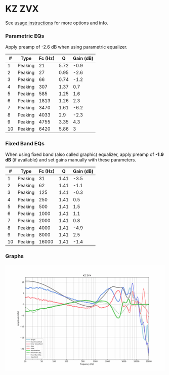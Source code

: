 # KZ ZVX
See [usage instructions](https://github.com/jaakkopasanen/AutoEq#usage) for more options and info.

### Parametric EQs
Apply preamp of -2.6 dB when using parametric equalizer.

|   # | Type    |   Fc (Hz) |    Q |   Gain (dB) |
|-----|---------|-----------|------|-------------|
|   1 | Peaking |        21 | 5.72 |        -0.9 |
|   2 | Peaking |        27 | 0.95 |        -2.6 |
|   3 | Peaking |        66 | 0.74 |        -1.2 |
|   4 | Peaking |       307 | 1.37 |         0.7 |
|   5 | Peaking |       585 | 1.25 |         1.6 |
|   6 | Peaking |      1813 | 1.26 |         2.3 |
|   7 | Peaking |      3470 | 1.61 |        -6.2 |
|   8 | Peaking |      4033 | 2.9  |        -2.3 |
|   9 | Peaking |      4755 | 3.35 |         4.3 |
|  10 | Peaking |      6420 | 5.86 |         3   |

### Fixed Band EQs
When using fixed band (also called graphic) equalizer, apply preamp of **-1.9 dB** (if available) and set gains manually with these parameters.

|   # | Type    |   Fc (Hz) |    Q |   Gain (dB) |
|-----|---------|-----------|------|-------------|
|   1 | Peaking |        31 | 1.41 |        -3.5 |
|   2 | Peaking |        62 | 1.41 |        -1.1 |
|   3 | Peaking |       125 | 1.41 |        -0.3 |
|   4 | Peaking |       250 | 1.41 |         0.5 |
|   5 | Peaking |       500 | 1.41 |         1.5 |
|   6 | Peaking |      1000 | 1.41 |         1.1 |
|   7 | Peaking |      2000 | 1.41 |         0.8 |
|   8 | Peaking |      4000 | 1.41 |        -4.9 |
|   9 | Peaking |      8000 | 1.41 |         2.5 |
|  10 | Peaking |     16000 | 1.41 |        -1.4 |

### Graphs
![](./KZ%20ZVX.png)
